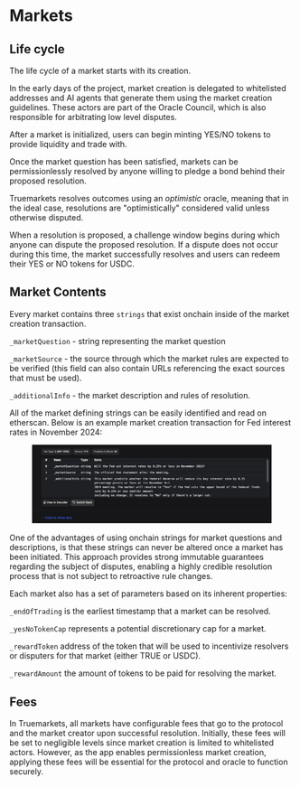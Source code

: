 # Markets

## Life cycle <a href="#life-cycle" id="life-cycle"></a>

The life cycle of a market starts with its creation.&#x20;

In the early days of the project, market creation is delegated to whitelisted addresses and AI agents that generate them using the market creation guidelines. These actors are part of the Oracle Council, which is also responsible for arbitrating low level disputes.

After a market is initialized, users can begin minting YES/NO tokens to provide liquidity and trade with.

Once the market question has been satisfied,  markets can be permissionlessly resolved by anyone willing to pledge a bond behind their proposed resolution.

Truemarkets resolves outcomes using an _optimistic_ oracle, meaning that in the ideal case, resolutions are "optimistically" considered valid unless otherwise disputed.

When a resolution is proposed, a challenge window begins during which anyone can dispute the proposed resolution. If a dispute does not occur during this time, the market successfully resolves and users can redeem their YES or NO tokens for USDC.

## Market Contents <a href="#market-contents" id="market-contents"></a>

Every market contains three `strings` that exist onchain inside of the market creation transaction.

`_marketQuestion` - string representing the market question

`_marketSource` - the source through which the market rules are expected to be verified (this field can also contain URLs referencing the exact sources that must be used).

`_additionalInfo` - the market description and rules of resolution.

All of the market defining strings can be easily identified and read on etherscan. Below is an example market creation transaction for Fed interest rates in November 2024:

<figure><img src=".gitbook/assets/GgtLFXvWIAAZILe.jpg" alt=""><figcaption></figcaption></figure>

One of the advantages of using onchain strings for market questions and descriptions, is that these strings can never be altered once a market has been initiated. This approach provides strong immutable guarantees regarding the subject of disputes, enabling a highly credible resolution process that is not subject to retroactive rule changes.

Each market also has a set of parameters based on its inherent properties:

`_endOfTrading` is the earliest timestamp that a market can be resolved.

`_yesNoTokenCap` represents a potential discretionary cap for a market.

`_rewardToken` address of the token that will be used to incentivize resolvers or disputers for that market (either TRUE or USDC).

`_rewardAmount` the amount of tokens to be paid for resolving the market.



## Fees

In Truemarkets, all markets have configurable fees that go to the protocol and the market creator upon successful resolution. Initially, these fees will be set to negligible levels since market creation is limited to whitelisted actors. However, as the app enables permissionless market creation, applying these fees will be essential for the protocol and oracle to function securely.
